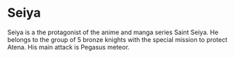 # Seiya

Seiya is a the protagonist of the anime and manga series Saint Seiya. He belongs to the group of 5 bronze knights with the special mission to protect Atena. His main attack is Pegasus meteor.
